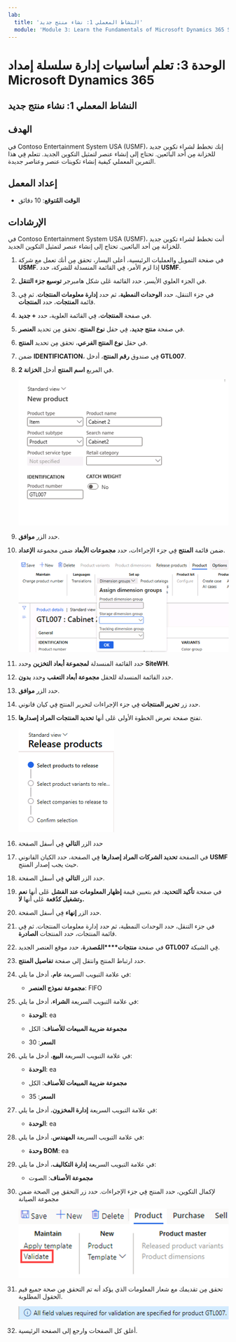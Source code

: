 ```yaml
---
lab:
  title: 'النشاط المعملي 1: نشاء منتج جديد'
  module: 'Module 3: Learn the Fundamentals of Microsoft Dynamics 365 Supply Chain Management'
---
```


# الوحدة 3: تعلم أساسيات إدارة سلسلة إمداد Microsoft Dynamics 365

## النشاط المعملي 1: نشاء منتج جديد

## الهدف

في Contoso Entertainment System USA (USMF)، إنك تخطط لشراء تكوين جديد للخزانة مِن أحد البائعين. تحتاج إلى إنشاء عنصر لتمثيل التكوين الجديد. تتعلم فِي هذا التمرين المعملي كيفية إنشاء تكوينات عنصر وعناصر جديدة.

## إعداد المعمل

   - **الوقت المُتوقع**: 10 دقائق

## الإرشادات

في Contoso Entertainment System USA (USMF)، أنت تخطط لشراء تكوين جديد للخزانة مِن أحد البائعين. تحتاج إلى إنشاء عنصر لتمثيل التكوين الجديد.

1.  في صفحة التمويل والعمليات الرئيسية، أعلى اليسار، تحقق مِن أنك تعمل مع شركة **USMF**. إذا لزم الأمر، فِي القائمة المنسدلة للشركة، حدد **USMF**.

2.  في الجزء العلوي الأيسر، حدد القائمة عَلى شكل هامبرجر **توسيع جزء التنقل**.

3.  في جزء التنقل، حدد **الوحدات النمطية**، ثم حدد **إدارة معلومات المنتجات**. ثم فِي قائمة **المنتجات**، حدد **المنتجات**.

4.  في صفحة **المنتجات**، فِي القائمة العلوية، حدد **+ جديد**.

5.  في صفحة **منتج جديد**، فِي حقل **نوع المنتج**، تحقق مِن تحديد **العنصر**.

6.  في حقل **نوع المنتج الفرعي**، تحقق مِن تحديد **المنتج**.

7.  ضمن **IDENTIFICATION**، فِي صندوق **رقم المنتج**، أدخل **GTL007**.

8.  في المربع **اسم المنتج** أدخل **الخزانة 2**.

    ![لقطة شاشة تصور العرض القياسي لصفحة إنشاء منتج جديد.](./media/03-learn-the-fundamentals-of-dynamics-365-supply-chain-management-07.png)

9.  حدد الزر **موافق**.

10. ضمن قائمة **المنتج** فِي جزء الإجراءات، حدد **مجموعات الأبعاد** ضمن مجموعة **الإعداد**.

    ![لقطة شاشة تصور خيار الإعداد ضمن قائمة المنتج حيث يمكن إضافة تفاصيل مجموعة الأبعاد المختلفة.](./media/03-learn-the-fundamentals-of-dynamics-365-supply-chain-management-08.png)

11. حدد القائمة المنسدلة **لمجموعة أبعاد التخزين** وحدد **SiteWH**.

12. حدد القائمة المنسدلة للحقل **مجموعة أبعاد التعقب** وحدد **بدون**.

13. حدد الزر **موافق**.

14. حدد زر **تحرير المنتجات** فِي جزء الإجراءات لتحرير المنتج فِي كيان قانوني.

15. تفتح صفحة تعرض الخطوة الأولى عَلى أنها **تحديد المنتجات المراد إصدارها**.

    ![لقطة شاشة تصور العرض القياسي لصفحة إصدار المنتجات.](./media/03-learn-the-fundamentals-of-dynamics-365-supply-chain-management-09.png)

16. حدد الزر **التالي** فِي أسفل الصفحة

17. في الصفحة **تحديد الشركات المراد إصدارها** فِي الصفحة، حدد الكيان القانوني **USMF** حيث يجب إصدار المنتج.

18. حدد الزر **التالي** فِي أسفل الصفحة.

19. في صفحة **تأكيد التحديد**، قم بتعيين قيمة **إظهار المعلومات عند الفشل** عَلى أنها **نعم** و**تشغيل كدُفعة** عَلى أنها **لا.**

20. حدد الزر **إنهاء** فِي أسفل الصفحة.

21. في جزء التنقل، حدد الوحدات النمطية، ثم حدد إدارة معلومات المنتجات. ثم فِي قائمة المنتجات، حدد المنتجات **الصادرة**.

22. في صفحة **منتجات****المُصدرة**، حدد موقع العنصر الجديد **GTL007** فِي الشبكة. 

23. حدد ارتباط المنتج وانتقل إلى صفحة **تفاصيل المنتج**.

24. في علامة التبويب السريعة **عام**، أدخل ما يلي:

    - **مجموعة نموذج العنصر**: FIFO

25. في علامة التبويب السريعة **الشراء**، أدخل ما يلي:

    - **الوحدة**: ea

    - **مجموعة ضريبة المبيعات للأصناف**: الكل

    - **السعر**: 30

26. في علامة التبويب السريعة **البيع**، أدخل ما يلي:

    - **الوحدة**: ea

    - **مجموعة ضريبة المبيعات للأصناف**: الكل

    - **السعر**: 35

27. في علامة التبويب السريعة **إدارة المخزون**، أدخل ما يلي:

    - **الوحدة**: ea

28. في علامة التبويب السريعة **المهندس**، أدخل ما يلي:

    - **وحدة BOM**: ea

29. في علامة التبويب السريعة **إدارة التكاليف**، أدخل ما يلي:

    - **مجموعة الأصناف**: الصوت

30. لإكمال التكوين، حدد المنتج فِي جزء الإجراءات. حدد زر التحقق مِن الصحة ضمن مجموعة الصيانة

    ![لقطة شاشة تصور مجموعة الصيانة تحت زر المنتج فِي جزء الإجراءات. تم تحديد زر التحقق من الصحة في مجموعة الصيانة.](./media/03-learn-the-fundamentals-of-dynamics-365-supply-chain-management-10.png)

31. تحقق مِن تقديمك مع شعار المعلومات الذي يؤكد أنه تم التحقق مِن صحة جميع قيم الحقول المطلوبة.

    ![لقطة شاشة تصور لافتة معلومات تؤكد أنه تم التحقق مِن صحة جميع قيم الحقول المطلوبة. ](./media/03-learn-the-fundamentals-of-dynamics-365-supply-chain-management-11.png)

32. أغلق كل الصفحات وارجع إلى الصفحة الرئيسية.
